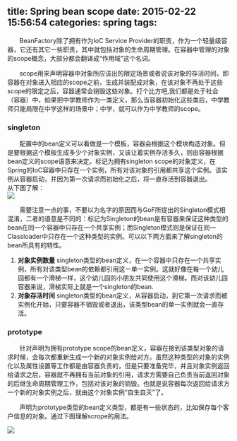title: Spring bean scope
date: 2015-02-22 15:56:54
categories: spring
tags:
---

&nbsp;&nbsp;&nbsp;&nbsp;&nbsp;&nbsp;&nbsp;BeanFactory除了拥有作为IoC Service Provider的职责，作为一个轻量级容器，它还有其它一些职责，其中就包括对象的生命周期管理。在容器中管理的对象的scope概念，大部分都会翻译成“作用域”这个名词。   <!--more-->  

&nbsp;&nbsp;&nbsp;&nbsp;&nbsp;&nbsp;&nbsp;scope用来声明容器中对象所应该出的限定场景或者说该对象的存活时间，即容器在对象进入相应的scope之前，生成并装配成对象，在该对象不再处于这些scope的限定之后，容器通常会销毁这些对象。打个比方吧,我们都是处于社会（容器）中，如果把中学教师作为一类定义，那么当容器初始化这些类后，中学教师只能局限在中学这样的场景中；中学，就可以作为中学教师的scope。

### singleton
&nbsp;&nbsp;&nbsp;&nbsp;&nbsp;&nbsp;&nbsp;配置中的bean定义可以看做是一个模板，容器会根据这个模块构造对象。但是要根据这个模板生成多少个对象实例，又该让着实例存活多久，则由容器根据bean定义的scope语意来决定。标记为拥有singleton scope的对象定义，在Spring的IoC容器中只存在一个实例，所有对该对象的引用都共享这个实例。该实例从容器启动，并因为第一次请求而初始化之后，将一直存活到容器退出。  
从下图了解：  
![](/img/singleton.png)  

&nbsp;&nbsp;&nbsp;&nbsp;&nbsp;&nbsp;&nbsp;需要注意一点的事，不要以为名字的原因而与GoF所提出的Singleton模式相混淆，二者的语意是不同的：标记为Singleton的bean是有容器来保证这种类型的bean在同一个容器中只存在一个共享实例；而Singleton模式则是保证在同一Classloader中只存在一个这种类型的实例。可以以下两方面来了解singleton的bean所具有的特性。  

1. **对象实例数量** singleton类型的bean定义，在一个容器中只存在一个共享实例，所有对该类型bean的依赖都引用这一单一实例。这就好像在每一个幼儿园都有一个滑梯一样，这个幼儿园的小朋友共同使用这个滑梯。而对该幼儿园容器来说，滑梯实际上就是一个singleton的bean.  
2. **对象存活时间** singleton类型的bean定义，从容器启动，到它第一次请求而被实例化开始，只要容器不销毁或者退出，该类型bean的单一实例就会一直存活。  

### prototype
&nbsp;&nbsp;&nbsp;&nbsp;&nbsp;&nbsp;&nbsp;针对声明为拥有prototype scope的bean定义，容器在接到该类型对象的请求时候，会每次都重新生成一个新的对象实例给对方。虽然这种类型的对象的实例化以及属性设置等工作都是由容器负责的，但是只要准备完毕，并且对象实例返回给请求之后，容器就不再拥有当前对象的引用，请求方需要自己负责当前返回对象的后继生命周期管理工作，包括对该对象的销毁。也就是说容器每次返回给请求方一个新的对象实例之后，就由这个对象实例“自生自灭”了。

&nbsp;&nbsp;&nbsp;&nbsp;&nbsp;&nbsp;&nbsp;声明为prototype类型的bean定义类型，都是有一些状态的，比如保存每个客户信息的对象。通过下图理解scrope的用法。  

![](/img/prototype.png)



